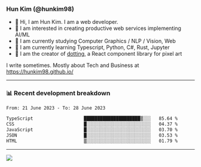 ### Hun Kim (@hunkim98)

- 👋 Hi, I am Hun Kim. I am a web developer. 
- 🤔 I am interested in creating productive web services implementing AI/ML
- 🔭 I am currently studying Computer Graphics / NLP / Vision, Web 
- 🌱 I am currently learning Typescript, Python, C#, Rust, Jupyter
- 🎨 I am the creator of [dotting](hunkim98.github.io/dotting), a React component library for pixel art

I write sometimes. Mostly about Tech and Business at https://hunkim98.github.io/

---
### 📊 Recent development breakdown
<!--START_SECTION:waka-->

```txt
From: 21 June 2023 - To: 28 June 2023

TypeScript                   █████████████████████▒░░░   85.64 %
CSS                          █░░░░░░░░░░░░░░░░░░░░░░░░   04.37 %
JavaScript                   █░░░░░░░░░░░░░░░░░░░░░░░░   03.70 %
JSON                         █░░░░░░░░░░░░░░░░░░░░░░░░   03.53 %
HTML                         ▒░░░░░░░░░░░░░░░░░░░░░░░░   01.79 %
```

<!--END_SECTION:waka-->
---

<!-- <div align='center'> -->
  <img align="center" src="https://github-readme-stats.vercel.app/api?username=hunkim98&theme=dark&show_icons=true"/>
<!-- </div> -->
<!--
**hunkim98/hunkim98** is a ✨ _special_ ✨ repository because its `README.md` (this file) appears on your GitHub profile.

Here are some ideas to get you started:

- 🔭 I’m currently working on ...
- 🌱 I’m currently learning ...
- 👯 I’m looking to collaborate on ...
- 🤔 I’m looking for help with ...
- 💬 Ask me about ...
- 📫 How to reach me: ...
- 😄 Pronouns: ...
- ⚡ Fun fact: ...
-->

